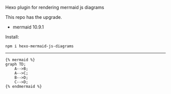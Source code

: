 Hexo plugin for rendering mermaid js diagrams

This repo has the upgrade.

* mermaid 10.9.1

Install:

```shell
npm i hexo-mermaid-js-diagrams
```

<hr/>

```
{% mermaid %}
graph TD;
    A-->B;
    A-->C;
    B-->D;
    C-->D;
{% endmermaid %}
```
